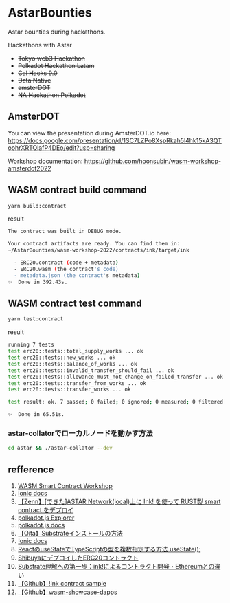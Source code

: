 # AstarBounties
Astar bounties during hackathons.

Hackathons with Astar
- <s>Tokyo web3 Hackathon</s>
- <s>Polkadot Hackathon Latam</s>
- <s>Cal Hacks 9.0</s>
- <s>Data Native</s>
- <s>amsterDOT</s>
- <s>NA Hackathon Polkadot</s>


## AmsterDOT
You can view the presentation during AmsterDOT.io here:
https://docs.google.com/presentation/d/1SC7LZPo8XspRkah5l4hk15kA3QToohrXRTQlafP4DEo/edit?usp=sharing

Workshop documentation:
https://github.com/hoonsubin/wasm-workshop-amsterdot2022

## WASM contract build command

```bash
yarn build:contract
```

result

```bash
The contract was built in DEBUG mode.

Your contract artifacts are ready. You can find them in:
~/AstarBounties/wasm-workshop-2022/contracts/ink/target/ink

  - ERC20.contract (code + metadata)
  - ERC20.wasm (the contract's code)
  - metadata.json (the contract's metadata)
✨  Done in 392.43s.
```

## WASM  contract test command

```bash
yarn test:contract
```

result

```bash
running 7 tests
test erc20::tests::total_supply_works ... ok
test erc20::tests::new_works ... ok
test erc20::tests::balance_of_works ... ok
test erc20::tests::invalid_transfer_should_fail ... ok
test erc20::tests::allowance_must_not_change_on_failed_transfer ... ok
test erc20::tests::transfer_from_works ... ok
test erc20::tests::transfer_works ... ok

test result: ok. 7 passed; 0 failed; 0 ignored; 0 measured; 0 filtered out; finished in 0.00s

✨  Done in 65.51s.
```

### astar-collatorでローカルノードを動かす方法

```bash
cd astar && ./astar-collator --dev
```

## refference

1. [WASM Smart Contract Workshop](https://github.com/hoonsubin/wasm-workshop-amsterdot2022)
2. [ionic docs](https://ionicframework.com/docs/components)
3. [【Zenn】[できた]ASTAR Network(local)上に Ink! を使って RUST製 smart contract をデプロイ](https://zenn.dev/polonity/articles/ddffad4663a04e)
4. [polkadot.js Explorer](https://polkadot.js.org/apps/#/explorer)
5. [polkadot.js docs](https://polkadot.js.org/docs/api/start/api.tx.subs)
6. [【Qita】Substrateインストールの方法](https://qiita.com/SotaWatanabe/items/f0c460bffa700b5a39de)
7. [Ionic docs](https://ionicframework.com/docs/ja/api/input)
8. [ReactのuseStateでTypeScriptの型を複数指定する方法 useState();](https://off.tokyo/blog/react-usestate-typescript/)
9. [ShibuyaにデプロイしたERC20コントラクト](https://contracts-ui.substrate.io/contract/XbWd99FgTZscva4Fmz9B2a7zFUDh5PhDFFCPYmCBzjVL1As)
19. [Substrate理解への第一歩：ink!によるコントラクト開発・Ethereumとの違い](https://recruit.gmo.jp/engineer/jisedai/blog/develop-substrate-contract-by-ink/)
20. [【Github】!ink contract sample](https://github.com/mashharuki/ink/tree/master/examples)
21. [【Github】wasm-showcase-dapps](https://github.com/AstarNetwork/wasm-showcase-dapps)